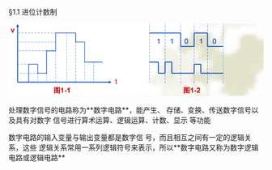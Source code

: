  §1.1 进位计数制

![](/assets/3.PNG)
<p>
处理数字信号的电路称为**数字电路**，能产生、 存储、变换、传送数字信号以及具有对数字 信号进行算术运算、逻辑运算、计数、显示 等功能<p> 
数字电路的输入变量与输出变量都是数字信 号，而且相互之间有一定的逻辑关系，这些 逻辑关系常用一系列逻辑符号来表示，所以**数字电路又称为数字逻辑电路或逻辑电路** 
